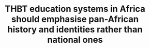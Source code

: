 ---
title: "THBT education systems in Africa should emphasise pan-African history and identities rather than national ones"
infoslide: ""
round: "ESL Semis"
weight: 15
videos: ['BIz9zF3BLi8', 'ssejWPulNOU']
tags: []
layout: "motion"
categories: ["motions"]
---